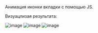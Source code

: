 Анимация иконки вкладки с помощью JS.

Визуацлизая результата:

![image](https://user-images.githubusercontent.com/25858872/134252373-99d6a59b-e844-4ad6-a604-ed39660eb9f7.png)
![image](https://user-images.githubusercontent.com/25858872/134252318-9fe5a4b8-319d-40fc-a638-319d0769cdc2.png)
![image](https://user-images.githubusercontent.com/25858872/134252332-1fe72bd6-063f-47ee-9b97-8e401ca5b3b8.png)

